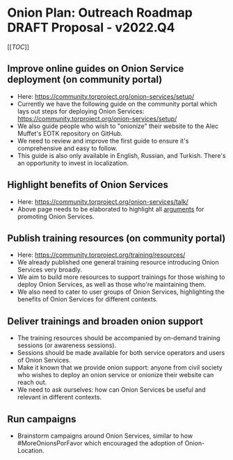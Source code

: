 # Onion Plan: Outreach Roadmap DRAFT Proposal - v2022.Q4

[[_TOC_]]

## Improve online guides on Onion Service deployment (on community portal)
* Here: https://community.torproject.org/onion-services/setup/
* Currently we have the following guide on the community portal which lays out steps for deploying Onion Services: https://community.torproject.org/onion-services/setup/
* We also guide people who wish to "onionize" their website to the Alec Muffet's EOTK repository on GitHub.
* We need to review and improve the first guide to ensure it's comprehensive and easy to follow.
* This guide is also only available in English, Russian, and Turkish. There's an opportunity to invest in localization.

## Highlight benefits of Onion Services
* Here: https://community.torproject.org/onion-services/talk/
* Above page needs to be elaborated to highlight all [arguments](https://gitlab.torproject.org/tpo/onion-services/onion-support/-/issues/166) for promoting Onion Services.

## Publish training resources (on community portal)
* Here: https://community.torproject.org/training/resources/
* We already published one general training resource introducing Onion Services very broadly.
* We aim to build more resources to support trainings for those wishing to deploy Onion Services, as well as those who're maintaining them.
* We also need to cater to user groups of Onion Services, highlighting the benefits of Onion Services for different contexts.

## Deliver trainings and broaden onion support
* The training resources should be accompanied by on-demand training sessions (or awareness sessions).
* Sessions should be made available for both service operators and users of Onion Services.
* Make it known that we provide onion support: anyone from civil society who wishes to deploy an onion service or onionize their website can reach out.
* We need to ask ourselves: how can Onion Services be useful and relevant in different contexts.

## Run campaigns
* Brainstorm campaigns around Onion Services, similar to how #MoreOnionsPorFavor which encouraged the adoption of Onion-Location.
